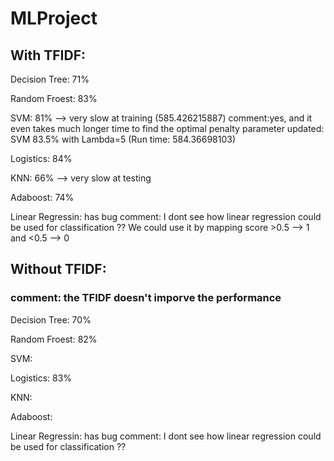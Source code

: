 # MLProject
## With TFIDF:

Decision Tree:  71% 

Random Froest: 83%

SVM: 81% --> very slow at training (585.426215887)
comment:yes, and it even takes much longer time to find the optimal penalty parameter 
updated: SVM 83.5% with Lambda=5 (Run time: 584.36698103)


Logistics: 84%

KNN: 66%  --> very slow at testing

Adaboost: 74%

Linear Regressin: has bug   comment: I dont see how linear regression could be used for classification ??
We could use it by mapping score >0.5 --> 1 and <0.5 --> 0

## Without TFIDF:

### comment: the TFIDF doesn't imporve the performance 

Decision Tree:  70% 

Random Froest: 82%

SVM: 

Logistics: 83%

KNN: 

Adaboost: 

Linear Regressin: has bug   comment: I dont see how linear regression could be used for classification ??
